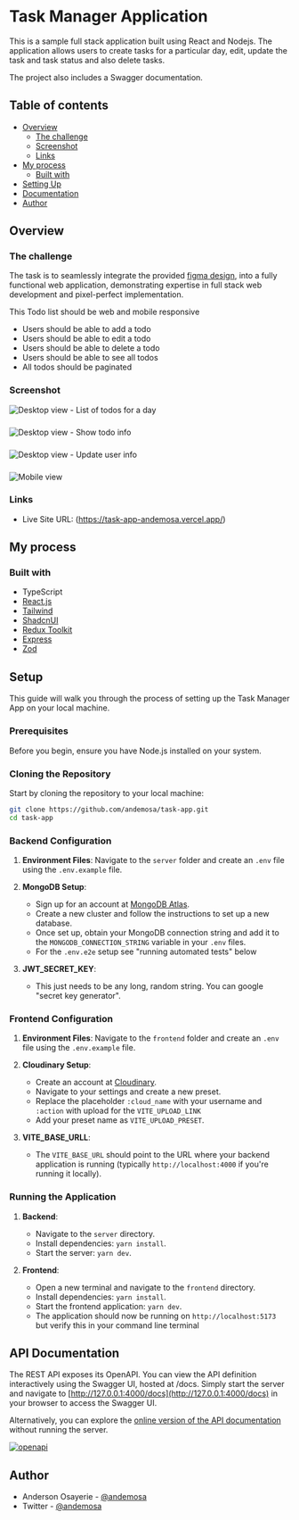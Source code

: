 # Task Manager Application

This is a sample full stack application built using React and Nodejs. The application allows users to create tasks for a particular day, edit, update the task and task status and also delete tasks.

The project also includes a Swagger documentation.

## Table of contents

- [Overview](#overview)
  - [The challenge](#the-challenge)
  - [Screenshot](#screenshot)
  - [Links](#links)
- [My process](#my-process)
  - [Built with](#built-with)
- [Setting Up](#setup)
- [Documentation](#api-documentation)
- [Author](#author)

## Overview

### The challenge

The task is to seamlessly integrate the provided [figma design](https://www.figma.com/file/7j5ekdOJWPNOr41LwtPuJw/To-Do?type=design&node-id=0-1&mode=design&t=w3uNxXCuFws828Of-0), into a fully functional web application, demonstrating expertise in full stack web development and pixel-perfect implementation.

This Todo list should be web and mobile responsive

- Users should be able to add a todo
- Users should be able to edit a todo
- Users should be able to delete a todo
- Users should be able to see all todos
- All todos should be paginated

### Screenshot

![Desktop view - List of todos for a day](./screenshots/list.png)

###

![Desktop view - Show todo info](./screenshots/show.png)

###

![Desktop view - Update user info](./screenshots/update.png)

###

![Mobile view](./screenshots/mobile.jpg)

### Links

- Live Site URL: (https://task-app-andemosa.vercel.app/)

## My process

### Built with

- TypeScript
- [React.js](https://react.dev/)
- [Tailwind](https://tailwindcss.com/)
- [ShadcnUI](https://ui.shadcn.com/)
- [Redux Toolkit](https://redux-toolkit.js.org/)
- [Express](https://expressjs.com/)
- [Zod](https://zod.dev/)

## Setup

This guide will walk you through the process of setting up the Task Manager App on your local machine.

### Prerequisites

Before you begin, ensure you have Node.js installed on your system.

### Cloning the Repository

Start by cloning the repository to your local machine:

```bash
git clone https://github.com/andemosa/task-app.git
cd task-app
```

### Backend Configuration

1. **Environment Files**: Navigate to the `server` folder and create an `.env` file using the `.env.example` file.

2. **MongoDB Setup**:

   - Sign up for an account at [MongoDB Atlas](https://www.mongodb.com/cloud/atlas).
   - Create a new cluster and follow the instructions to set up a new database.
   - Once set up, obtain your MongoDB connection string and add it to the `MONGODB_CONNECTION_STRING` variable in your `.env` files.
   - For the `.env.e2e` setup see "running automated tests" below

3. **JWT_SECRET_KEY**:
   - This just needs to be any long, random string. You can google "secret key generator".

### Frontend Configuration

1. **Environment Files**: Navigate to the `frontend` folder and create an `.env` file using the `.env.example` file.

2. **Cloudinary Setup**:

   - Create an account at [Cloudinary](https://cloudinary.com/).
   - Navigate to your settings and create a new preset.
   - Replace the placeholder `:cloud_name` with your username and `:action` with upload for the `VITE_UPLOAD_LINK`
   - Add your preset name as `VITE_UPLOAD_PRESET`.

3. **VITE_BASE_URLL**:
   - The `VITE_BASE_URL` should point to the URL where your backend application is running (typically `http://localhost:4000` if you're running it locally).

### Running the Application

1. **Backend**:

   - Navigate to the `server` directory.
   - Install dependencies: `yarn install`.
   - Start the server: `yarn dev`.

2. **Frontend**:
   - Open a new terminal and navigate to the `frontend` directory.
   - Install dependencies: `yarn install`.
   - Start the frontend application: `yarn dev`.
   - The application should now be running on `http://localhost:5173` but verify this in your command line terminal

## API Documentation

The REST API exposes its OpenAPI. You can view the API definition interactively using the Swagger UI, hosted at /docs. Simply start the server and navigate to [http://127.0.0.1:4000/docs](http://127.0.0.1:4000/docs) in your browser to access the Swagger UI.

Alternatively, you can explore the [online version of the API documentation](https://andemosa.github.io/task-app/) without running the server.

[![openapi](screenshots/swagger-docs.png)](https://andemosa.github.io/task-app/)

## Author

- Anderson Osayerie - [@andemosa](https://andemosa.vercel.app)
- Twitter - [@andemosa](https://www.twitter.com/andemosa)
